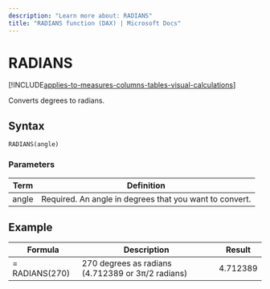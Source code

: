 ```yaml
---
description: "Learn more about: RADIANS"
title: "RADIANS function (DAX) | Microsoft Docs"
---
```

# RADIANS

[!INCLUDE[applies-to-measures-columns-tables-visual-calculations](includes/applies-to-measures-columns-tables-visual-calculations.md)]

Converts degrees to radians.  
  
## Syntax  
  
```dax
RADIANS(angle)  
```
  
### Parameters  
  
|Term|Definition|  
|--------|--------------|  
|angle|Required. An angle in degrees that you want to convert.|  
  
## Example  
  
|Formula|Description|Result|  
|-----------|---------------|----------|  
|= RADIANS(270)|270 degrees as radians (4.712389 or 3π/2 radians)|4.712389|  
